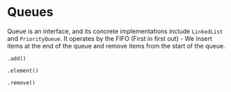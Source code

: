 # Queues

Queue is an interface, and its concrete implementations include `LinkedList` and `PriorityQueue`. It operates by the FIFO (First in first out) - We insert items at the end of the queue and remove items from the start of the queue.

`.add()`

`.element()`

`.remove()`
